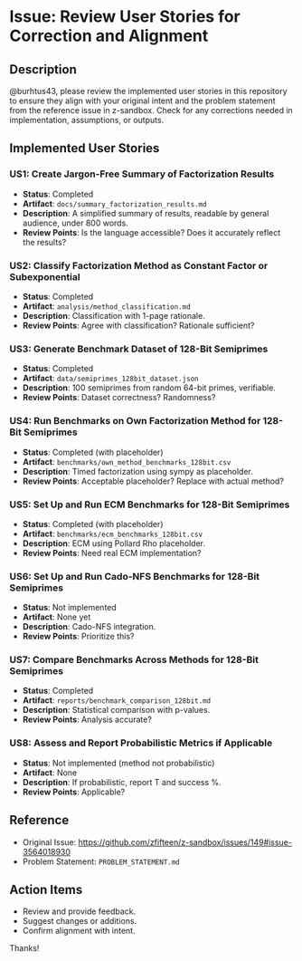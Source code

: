 # Issue: Review User Stories for Correction and Alignment

## Description

@burhtus43, please review the implemented user stories in this repository to ensure they align with your original intent and the problem statement from the reference issue in z-sandbox. Check for any corrections needed in implementation, assumptions, or outputs.

## Implemented User Stories

### US1: Create Jargon-Free Summary of Factorization Results

- **Status**: Completed
- **Artifact**: `docs/summary_factorization_results.md`
- **Description**: A simplified summary of results, readable by general audience, under 800 words.
- **Review Points**: Is the language accessible? Does it accurately reflect the results?

### US2: Classify Factorization Method as Constant Factor or Subexponential

- **Status**: Completed
- **Artifact**: `analysis/method_classification.md`
- **Description**: Classification with 1-page rationale.
- **Review Points**: Agree with classification? Rationale sufficient?

### US3: Generate Benchmark Dataset of 128-Bit Semiprimes

- **Status**: Completed
- **Artifact**: `data/semiprimes_128bit_dataset.json`
- **Description**: 100 semiprimes from random 64-bit primes, verifiable.
- **Review Points**: Dataset correctness? Randomness?

### US4: Run Benchmarks on Own Factorization Method for 128-Bit Semiprimes

- **Status**: Completed (with placeholder)
- **Artifact**: `benchmarks/own_method_benchmarks_128bit.csv`
- **Description**: Timed factorization using sympy as placeholder.
- **Review Points**: Acceptable placeholder? Replace with actual method?

### US5: Set Up and Run ECM Benchmarks for 128-Bit Semiprimes

- **Status**: Completed (with placeholder)
- **Artifact**: `benchmarks/ecm_benchmarks_128bit.csv`
- **Description**: ECM using Pollard Rho placeholder.
- **Review Points**: Need real ECM implementation?

### US6: Set Up and Run Cado-NFS Benchmarks for 128-Bit Semiprimes

- **Status**: Not implemented
- **Artifact**: None yet
- **Description**: Cado-NFS integration.
- **Review Points**: Prioritize this?

### US7: Compare Benchmarks Across Methods for 128-Bit Semiprimes

- **Status**: Completed
- **Artifact**: `reports/benchmark_comparison_128bit.md`
- **Description**: Statistical comparison with p-values.
- **Review Points**: Analysis accurate?

### US8: Assess and Report Probabilistic Metrics if Applicable

- **Status**: Not implemented (method not probabilistic)
- **Artifact**: None
- **Description**: If probabilistic, report T and success %.
- **Review Points**: Applicable?

## Reference

- Original Issue: <https://github.com/zfifteen/z-sandbox/issues/149#issue-3564018930>
- Problem Statement: `PROBLEM_STATEMENT.md`

## Action Items

- Review and provide feedback.
- Suggest changes or additions.
- Confirm alignment with intent.

Thanks!

